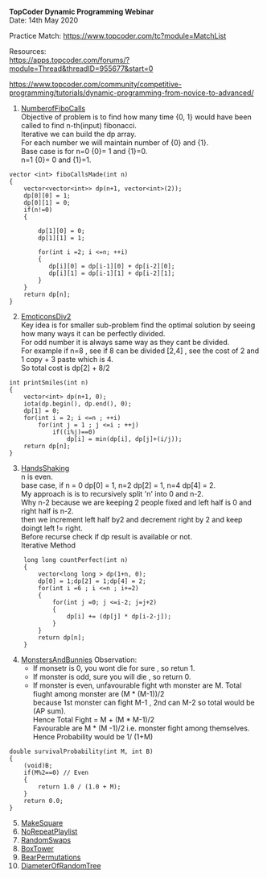 **TopCoder Dynamic Programming Webinar**  
Date: 14th May 2020

Practice Match:
https://www.topcoder.com/tc?module=MatchList  

Resources:  
https://apps.topcoder.com/forums/?module=Thread&threadID=955677&start=0  

https://www.topcoder.com/community/competitive-programming/tutorials/dynamic-programming-from-novice-to-advanced/  

1. [NumberofFiboCalls](https://community.topcoder.com/stat?c=problem_statement&pm=2292&rd=10709)  
Objective of problem is to find how many time {0, 1} would have been called to find n-th(input) fibonacci.  
Iterative we can build the dp array.  
For each number we will maintain number of {0} and {1}.  
Base case is for n=0 {0}= 1 and {1}=0.  
n=1 {0}= 0 and {1}=1.  
```
vector <int> fiboCallsMade(int n)
{
 	vector<vector<int>> dp(n+1, vector<int>(2));
 	dp[0][0] = 1;
 	dp[0][1] = 0;
    if(n!=0)
    {

        dp[1][0] = 0;
        dp[1][1] = 1;

        for(int i =2; i <=n; ++i)
        {
           dp[i][0] = dp[i-1][0] + dp[i-2][0];
           dp[i][1] = dp[i-1][1] + dp[i-2][1];
        }
    }
    return dp[n];
}

```
2. [EmoticonsDiv2](https://community.topcoder.com/stat?c=problem_statement&pm=13041&rd=15845)  
Key idea is for smaller sub-problem find the optimal solution by seeing how many ways it can be perfectly divided.  
For odd number it is always same way as they cant be divided.  
For example if n=8 , see if 8 can be divided [2,4] , see the cost of 2 and 1 copy + 3 paste which is 4.  
So total cost is dp[2] + 8/2  
```
int printSmiles(int n)
{
    vector<int> dp(n+1, 0);
    iota(dp.begin(), dp.end(), 0);
    dp[1] = 0;
    for(int i = 2; i <=n ; ++i)
        for(int j = 1 ; j <=i ; ++j)
    		if((i%j)==0)
    			dp[i] = min(dp[i], dp[j]+(i/j));
    return dp[n];
}
````

3. [HandsShaking](https://community.topcoder.com/stat?c=problem_statement&pm=7868&rd=10777)  
n is even.  
base case, if n = 0 dp[0] = 1, n=2 dp[2] = 1, n=4 dp[4] = 2.  
My approach is is to recursively split 'n' into 0 and n-2.  
Why n-2 because we are keeping 2 people fixed and left half is 0 and right half is n-2.  
then we increment left half by2 and decrement right by 2 and keep doingt left != right.  
Before recurse check if dp result is available or not.  
Iterative Method  
```
	long long countPerfect(int n)
	{
		vector<long long > dp(1+n, 0);
		dp[0] = 1;dp[2] = 1;dp[4] = 2;
		for(int i =6 ; i <=n ; i+=2)
		{
			for(int j =0; j <=i-2; j=j+2)
			{
				dp[i] += (dp[j] * dp[i-2-j]);
			}
		}
		return dp[n];
	}

```


4. [MonstersAndBunnies](https://community.topcoder.com/stat?c=problem_statement&pm=8595&rd=12007)
Observation:  
   - If monsetr is 0, you wont die for sure , so retun 1.  
   - If monster is odd, sure you will die , so return 0.
   - If monster is even, unfavourable fight wth monster are M. Total fiught among monster are (M * (M-1))/2  
     because 1st monster can fight M-1 , 2nd can M-2 so total would be (AP sum).  
     Hence Total Fight  = M + (M * M-1)/2  
     Favourable are M * (M -1)/2  i.e. monster fight among themselves.  
     Hence Probability would be 1/ (1+M)
```
double survivalProbability(int M, int B)
{
    (void)B;
	if(M%2==0) // Even
	{
		return 1.0 / (1.0 + M);
	}
	return 0.0;
}
```
   
5. [MakeSquare](https://community.topcoder.com/stat?c=problem_statement&pm=8681&rd=14426)  
6. [NoRepeatPlaylist](https://community.topcoder.com/stat?c=problem_statement&pm=11774&rd=14724)  
7. [RandomSwaps](https://community.topcoder.com/stat?c=problem_statement&pm=7289&rd=10662)  
8. [BoxTower](https://community.topcoder.com/stat?c=problem_statement&pm=6576&rd=9990)  
9. [BearPermutations](https://community.topcoder.com/stat?c=problem_statement&pm=14080&rd=16616)  
10. [DiameterOfRandomTree](https://community.topcoder.com/stat?c=problem_statement&pm=14102&rd=16627)  
